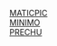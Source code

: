 [MATICPIC](https://nefedovd.github.io/WebDev/maticpic.loc/)  
[MINIMO](https://nefedovd.github.io/WebDev/mainimo.loc/)  
[PRECHU](https://nefedovd.github.io/WebDev/prechu.loc/)
